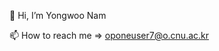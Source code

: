 👋 Hi, I’m Yongwoo Nam

📫 How to reach me => oponeuser7@o.cnu.ac.kr

<!---
oponeuser7/oponeuser7 is a ✨ special ✨ repository because its `README.md` (this file) appears on your GitHub profile.
You can click the Preview link to take a look at your changes.
--->
